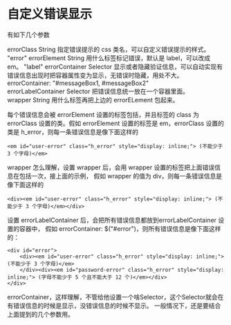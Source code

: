 # 自定义错误显示

有如下几个参数

errorClass              String      指定错误提示的 css 类名，可以自定义错误提示的样式。    "error"
errorElement            String      用什么标签标记错误，默认是 label，可以改成 em。    "label"
errorContainer          Selector    显示或者隐藏验证信息，可以自动实现有错误信息出现时把容器属性变为显示，无错误时隐藏，用处不大。errorContainer: "#messageBox1, #messageBox2"    
errorLabelContainer     Selector    把错误信息统一放在一个容器里面。    
wrapper                 String      用什么标签再把上边的 errorELement 包起来。    


每个错误信息会被 errorElement 设置的标签包括，并且标签的 class 为 errorClass 设置的类。假如
errorElement 设置的标签是 em，errorClass 设置的类是 h_error，则每一条错误信息是像下面这样的

    <em id="user-error" class="h_error" style="display: inline;"> (不能少于 3 个字母)</em>

wrapper 怎么理解，设置 wrapper 后，会用 wrapper 设置的标签把上面错误信息在包括一次，接上面的示例，
假如 wrapper 的值为 div，则每一条错误信息是像下面这样的

    <div><em id="user-error" class="h_error" style="display: inline;"> (不能少于 3 个字母)</em></div>


设置 errorLabelContainer 后，会把所有错误信息都放到errorLabelContainer 设置的容器中，
假如 errorContainer: $("#error")，则所有错误信息是像下面这样的：

    <div id="error">
        <div><em id="user-error" class="h_error" style="display: inline;"> (不能少于 3 个字母)</em>
        </div><div><em id="password-error" class="h_error" style="display: inline;"> (字母不能少于 5 个且不能大于 12 个)</em></div>
    </div>


errorContainer，这样理解，不管给他设置一个啥Selector，这个Selector就会在有错误信息的时候是显示，没错误信息的时候不显示。
一般情况下，还是要结合上面提到的几个参数用。